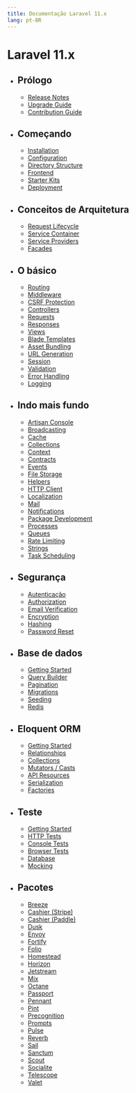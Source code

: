 ```yaml
---
title: Documentação Laravel 11.x
lang: pt-BR
---
```


# Laravel 11.x
- ## Prólogo
    - [Release Notes](/docs/releases)
    - [Upgrade Guide](/docs/upgrade)
    - [Contribution Guide](/docs/contributions)
- ## Começando
    - [Installation](/docs/installation)
    - [Configuration](/docs/configuration)
    - [Directory Structure](/docs/structure)
    - [Frontend](/docs/frontend)
    - [Starter Kits](/docs/starter-kits)
    - [Deployment](/docs/deployment)
- ## Conceitos de Arquitetura
    - [Request Lifecycle](/docs/lifecycle)
    - [Service Container](/docs/container)
    - [Service Providers](/docs/providers)
    - [Facades](/docs/facades)
- ## O básico
    - [Routing](/docs/routing)
    - [Middleware](/docs/middleware)
    - [CSRF Protection](/docs/csrf)
    - [Controllers](/docs/controllers)
    - [Requests](/docs/requests)
    - [Responses](/docs/responses)
    - [Views](/docs/views)
    - [Blade Templates](/docs/blade)
    - [Asset Bundling](/docs/vite)
    - [URL Generation](/docs/urls)
    - [Session](/docs/session)
    - [Validation](/docs/validation)
    - [Error Handling](/docs/errors)
    - [Logging](/docs/logging)
- ## Indo mais fundo
    - [Artisan Console](/docs/artisan)
    - [Broadcasting](/docs/broadcasting)
    - [Cache](/docs/cache)
    - [Collections](/docs/collections)
    - [Context](/docs/context)
    - [Contracts](/docs/contracts)
    - [Events](/docs/events)
    - [File Storage](/docs/filesystem)
    - [Helpers](/docs/helpers)
    - [HTTP Client](/docs/http-client)
    - [Localization](/docs/localization)
    - [Mail](/docs/mail)
    - [Notifications](/docs/notifications)
    - [Package Development](/docs/packages)
    - [Processes](/docs/processes)
    - [Queues](/docs/queues)
    - [Rate Limiting](/docs/rate-limiting)
    - [Strings](/docs/strings)
    - [Task Scheduling](/docs/scheduling)
- ## Segurança
    - [Autenticação](/docs/authentication)
    - [Authorization](/docs/authorization)
    - [Email Verification](/docs/verification)
    - [Encryption](/docs/encryption)
    - [Hashing](/docs/hashing)
    - [Password Reset](/docs/passwords)
- ## Base de dados
    - [Getting Started](/docs/database)
    - [Query Builder](/docs/queries)
    - [Pagination](/docs/pagination)
    - [Migrations](/docs/migrations)
    - [Seeding](/docs/seeding)
    - [Redis](/docs/redis)
- ## Eloquent ORM
    - [Getting Started](/docs/eloquent)
    - [Relationships](/docs/eloquent-relationships)
    - [Collections](/docs/eloquent-collections)
    - [Mutators / Casts](/docs/eloquent-mutators)
    - [API Resources](/docs/eloquent-resources)
    - [Serialization](/docs/eloquent-serialization)
    - [Factories](/docs/eloquent-factories)
- ## Teste
    - [Getting Started](/docs/testing)
    - [HTTP Tests](/docs/http-tests)
    - [Console Tests](/docs/console-tests)
    - [Browser Tests](/docs/dusk)
    - [Database](/docs/database-testing)
    - [Mocking](/docs/mocking)
- ## Pacotes
    - [Breeze](/docs/starter-kits#laravel-breeze)
    - [Cashier (Stripe)](/docs/billing)
    - [Cashier (Paddle)](/docs/cashier-paddle)
    - [Dusk](/docs/dusk)
    - [Envoy](/docs/envoy)
    - [Fortify](/docs/fortify)
    - [Folio](/docs/folio)
    - [Homestead](/docs/homestead)
    - [Horizon](/docs/horizon)
    - [Jetstream](https://jetstream.laravel.com)
    - [Mix](/docs/mix)
    - [Octane](/docs/octane)
    - [Passport](/docs/passport)
    - [Pennant](/docs/pennant)
    - [Pint](/docs/pint)
    - [Precognition](/docs/precognition)
    - [Prompts](/docs/prompts)
    - [Pulse](/docs/pulse)
    - [Reverb](/docs/reverb)
    - [Sail](/docs/sail)
    - [Sanctum](/docs/sanctum)
    - [Scout](/docs/scout)
    - [Socialite](/docs/socialite)
    - [Telescope](/docs/telescope)
    - [Valet](/docs/valet)